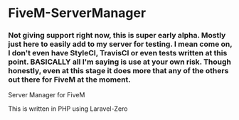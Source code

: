 # FiveM-ServerManager
### Not giving support right now, this is super early alpha. Mostly just here to easily add to my server for testing. I mean come on, I don't even have StyleCI, TravisCI or even tests written at this point. BASICALLY all I'm saying is use at your own risk. Though honestly, even at this stage it does more that any of the others out there for FiveM at the moment.

Server Manager for FiveM

This is written in PHP using Laravel-Zero